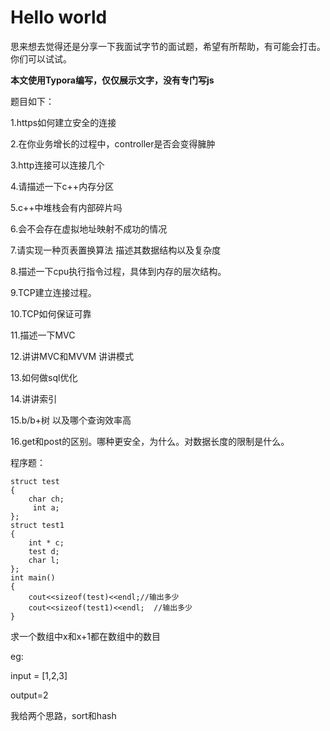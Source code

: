 # Hello world

思来想去觉得还是分享一下我面试字节的面试题，希望有所帮助，有可能会打击。你们可以试试。

**本文使用Typora编写，仅仅展示文字，没有专门写js**

题目如下：

1.https如何建立安全的连接

2.在你业务增长的过程中，controller是否会变得臃肿

3.http连接可以连接几个

4.请描述一下c++内存分区

5.c++中堆栈会有内部碎片吗

6.会不会存在虚拟地址映射不成功的情况

7.请实现一种页表置换算法 描述其数据结构以及复杂度

8.描述一下cpu执行指令过程，具体到内存的层次结构。

9.TCP建立连接过程。

10.TCP如何保证可靠

11.描述一下MVC

12.讲讲MVC和MVVM 讲讲模式

13.如何做sql优化

14.讲讲索引

15.b/b+树 以及哪个查询效率高

16.get和post的区别。哪种更安全，为什么。对数据长度的限制是什么。



程序题：

```
struct test
{
    char ch;
     int a;
};
struct test1
{
    int * c;
    test d;
    char l;
};
int main()
{
    cout<<sizeof(test)<<endl;//输出多少
    cout<<sizeof(test1)<<endl;  //输出多少
}
```



求一个数组中x和x+1都在数组中的数目

eg: 

input = [1,2,3]

output=2

我给两个思路，sort和hash
